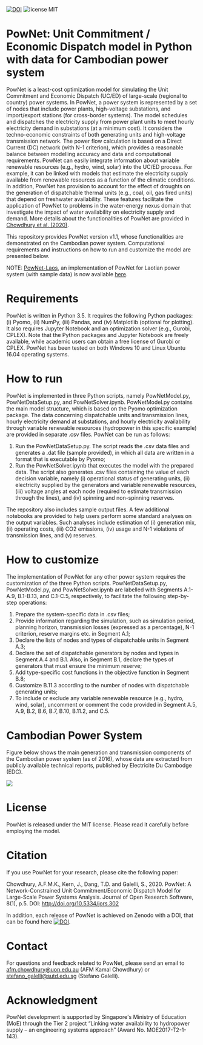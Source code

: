 [![DOI](https://zenodo.org/badge/DOI/10.5281/zenodo.3756750.svg)](https://doi.org/10.5281/zenodo.3756750) ![license MIT](https://img.shields.io/github/license/kamal0013/PowNet) 
# PowNet: Unit Commitment / Economic Dispatch model in Python with data for Cambodian power system
PowNet is a least-cost optimization model for simulating the Unit Commitment and Economic Dispatch (UC/ED) of large-scale (regional to country) power systems. In PowNet, a power system is represented by a set of nodes that include power plants, high-voltage substations, and import/export stations (for cross-border systems). The model schedules and dispatches the electricity supply from power plant units to meet hourly electricity demand in substations (at a minimum cost). It considers the techno-economic constraints of both generating units and high-voltage transmission network. The power flow calculation is based on a Direct Current (DC) network (with N-1 criterion), which provides a reasonable balance between modelling accuracy and data and computational requirements. PowNet can easily integrate information about variable renewable resources (e.g., hydro, wind, solar) into the UC/ED process. For example, it can be linked with models that estimate the electricity supply available from renewable resources as a function of the climatic conditions. In addition, PowNet has provision to account for the effect of droughts on the generation of dispatchable thermal units (e.g., coal, oil, gas fired units) that depend on freshwater availability. These features facilitate the application of PowNet to problems in the water-energy nexus domain that investigate the impact of water availability on electricity supply and demand. More details about the functionalities of PowNet are provided in [Chowdhury et al. (2020)](https://openresearchsoftware.metajnl.com/articles/10.5334/jors.302/).

This repository provides PowNet version v1.1, whose functionalities are demonstrated on the Cambodian power system. Computational requirements and instructions on how to run and customize the model are presented below.

NOTE: [PowNet-Laos](https://github.com/kamal0013/PowNet-Laos), an implementation of PowNet for Laotian power system (with sample data) is now available [here](https://github.com/kamal0013/PowNet-Laos).

# Requirements
PowNet is written in Python 3.5. It requires the following Python packages: (i) Pyomo, (ii) NumPy, (iii) Pandas, and (iv) Matplotlib (optional for plotting). It also requires Jupyter Notebook and an optimization solver (e.g., Gurobi, CPLEX). Note that the Python packages and Jupyter Notebook are freely available, while academic users can obtain a free license of Gurobi or CPLEX. PowNet has been tested on both Windows 10 and Linux Ubuntu 16.04 operating systems.

# How to run
PowNet is implemented in three Python scripts, namely PowNetModel.py, PowNetDataSetup.py, and PowNetSolver.ipynb. PowNetModel.py contains the main model structure, which is based on the Pyomo optimization package. The data concerning dispatchable units and transmission lines, hourly electricity demand at substations, and hourly electricity availability through variable renewable resources (hydropower in this specific example) are provided in separate .csv files. PowNet can be run as follows:

1.	Run the PowNetDataSetup.py. The script reads the .csv data files and generates a .dat file (sample provided), in which all data are written in a format that is executable by Pyomo;
2.	Run the PowNetSolver.ipynb that executes the model with the prepared data. The script also generates .csv files containing the value of each decision variable, namely (i) operational status of generating units, (ii) electricity supplied by the generators and variable renewable resources, (iii) voltage angles at each node (required to estimate transmission through the lines), and (iv) spinning and non-spinning reserves.

The repository also includes sample output files. A few additional notebooks are provided to help users perform some standard analyses on the output variables. Such analyses include estimation of (i) generation mix, (ii) operating costs, (iii) CO2 emissions, (iv) usage and N-1 violations of transmission lines, and (v) reserves.

# How to customize
The implementation of PowNet for any other power system requires the customization of the three Python scripts. PowNetDataSetup.py, PowNetModel.py, and PowNetSolver.ipynb are labelled with Segments A.1-A.9, B.1-B.13, and C.1-C.5, respectively, to facilitate the following step-by-step operations:

1.	Prepare the system-specific data in .csv files;
2.	Provide information regarding the simulation, such as simulation period, planning horizon, transmission losses (expressed as a percentage), N-1 criterion, reserve margins etc. in Segment A.1;
3.	Declare the lists of nodes and types of dispatchable units in Segment A.3;
4.	Declare the set of dispatchable generators by nodes and types in Segment A.4 and B.1. Also, in Segment B.1, declare the types of generators that must ensure the minimum reserve;
5.	Add type-specific cost functions in the objective function in Segment B.8; 
6.	Customize B.11.3 according to the number of nodes with dispatchable generating units;
7.	To include or exclude any variable renewable resource (e.g., hydro, wind, solar), uncomment or comment the code provided in Segment A.5, A.9, B.2, B.6, B.7, B.10, B.11.2, and C.5.

# Cambodian Power System
Figure below shows the main generation and transmission components of the Cambodian power system (as of 2016), whose data are extracted from publicly available technical reports, published by Electricite Du Cambodge (EDC).

![](https://github.com/kamal0013/PowNet/blob/master/fig2_Cambodia_grid.jpg)


# License
PowNet is released under the MIT license. Please read it carefully before employing the model.

# Citation
If you use PowNet for your research, please cite the following paper:

Chowdhury, A.F.M.K., Kern, J., Dang, T.D. and Galelli, S., 2020. PowNet: A Network-Constrained Unit Commitment/Economic Dispatch Model for Large-Scale Power Systems Analysis. Journal of Open Research Software, 8(1), p.5. DOI: http://doi.org/10.5334/jors.302

In addition, each release of PowNet is achieved on Zenodo with a DOI, that can be found here [![DOI](https://zenodo.org/badge/DOI/10.5281/zenodo.3756750.svg)](https://doi.org/10.5281/zenodo.3756750).

# Contact
For questions and feedback related to PowNet, please send an email to afm.chowdhury@uon.edu.au (AFM Kamal Chowdhury) or stefano_galelli@sutd.edu.sg (Stefano Galelli).

# Acknowledgment
PowNet development is supported by Singapore's Ministry of Education (MoE) through the Tier 2 project “Linking water availability to hydropower supply – an engineering systems approach” (Award No. MOE2017-T2-1-143).


